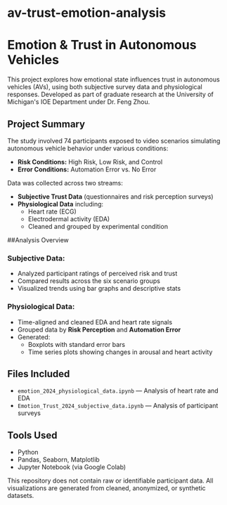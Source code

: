 # av-trust-emotion-analysis
# Emotion & Trust in Autonomous Vehicles

This project explores how emotional state influences trust in autonomous vehicles (AVs), using both subjective survey data and physiological responses. Developed as part of graduate research at the University of Michigan's IOE Department under Dr. Feng Zhou.

## Project Summary

The study involved 74 participants exposed to video scenarios simulating autonomous vehicle behavior under various conditions:
- **Risk Conditions:** High Risk, Low Risk, and Control
- **Error Conditions:** Automation Error vs. No Error

Data was collected across two streams:
- **Subjective Trust Data** (questionnaires and risk perception surveys)
- **Physiological Data** including:
  - Heart rate (ECG)
  - Electrodermal activity (EDA)
  - Cleaned and grouped by experimental condition

##Analysis Overview

### Subjective Data:
- Analyzed participant ratings of perceived risk and trust
- Compared results across the six scenario groups
- Visualized trends using bar graphs and descriptive stats

### Physiological Data:
- Time-aligned and cleaned EDA and heart rate signals
- Grouped data by **Risk Perception** and **Automation Error**
- Generated:
  - Boxplots with standard error bars
  - Time series plots showing changes in arousal and heart activity

## Files Included

- `emotion_2024_physiological_data.ipynb` — Analysis of heart rate and EDA
- `Emotion_Trust_2024_subjective_data.ipynb` — Analysis of participant surveys

## Tools Used

- Python
- Pandas, Seaborn, Matplotlib
- Jupyter Notebook (via Google Colab)

This repository does not contain raw or identifiable participant data. All visualizations are generated from cleaned, anonymized, or synthetic datasets.

